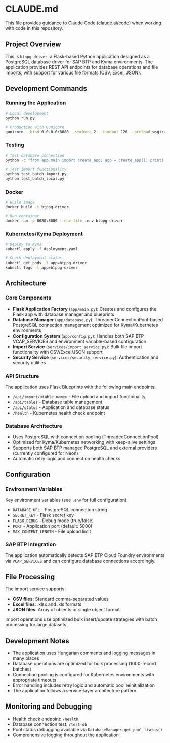 # CLAUDE.md

This file provides guidance to Claude Code (claude.ai/code) when working with code in this repository.

## Project Overview

This is `btppg-driver`, a Flask-based Python application designed as a PostgreSQL database driver for SAP BTP and Kyma environments. The application provides REST API endpoints for database operations and file imports, with support for various file formats (CSV, Excel, JSON).

## Development Commands

### Running the Application
```bash
# Local development
python run.py

# Production with Gunicorn
gunicorn --bind 0.0.0.0:8080 --workers 2 --timeout 120 --preload wsgi:app
```

### Testing
```bash
# Test database connection
python -c "from app.main import create_app; app = create_app(); print('DB test:', app.db_manager.test_connection())"

# Test import functionality
python test_batch_import.py
python test_batch_local.py
```

### Docker
```bash
# Build image
docker build -t btppg-driver .

# Run container
docker run -p 8080:8080 --env-file .env btppg-driver
```

### Kubernetes/Kyma Deployment
```bash
# Deploy to Kyma
kubectl apply -f deployment.yaml

# Check deployment status
kubectl get pods -l app=btppg-driver
kubectl logs -l app=btppg-driver
```

## Architecture

### Core Components

- **Flask Application Factory** (`app/main.py`): Creates and configures the Flask app with database manager and blueprints
- **Database Manager** (`app/database.py`): ThreadedConnectionPool-based PostgreSQL connection management optimized for Kyma/Kubernetes environments
- **Configuration System** (`app/config.py`): Handles both SAP BTP VCAP_SERVICES and environment variable-based configuration
- **Import Service** (`services/import_service.py`): Bulk file import functionality with CSV/Excel/JSON support
- **Security Service** (`services/security_service.py`): Authentication and security utilities

### API Structure

The application uses Flask Blueprints with the following main endpoints:

- `/api/import/<table_name>` - File upload and import functionality
- `/api/tables` - Database table management
- `/api/status` - Application and database status
- `/health` - Kubernetes health check endpoint

### Database Architecture

- Uses PostgreSQL with connection pooling (ThreadedConnectionPool)
- Optimized for Kyma/Kubernetes networking with keep-alive settings
- Supports both SAP BTP managed PostgreSQL and external providers (currently configured for Neon)
- Automatic retry logic and connection health checks

## Configuration

### Environment Variables

Key environment variables (see `.env` for full configuration):

- `DATABASE_URL` - PostgreSQL connection string
- `SECRET_KEY` - Flask secret key
- `FLASK_DEBUG` - Debug mode (true/false)
- `PORT` - Application port (default: 5000)
- `MAX_CONTENT_LENGTH` - File upload limit

### SAP BTP Integration

The application automatically detects SAP BTP Cloud Foundry environments via `VCAP_SERVICES` and can configure database connections accordingly.

## File Processing

The import service supports:
- **CSV files**: Standard comma-separated values
- **Excel files**: .xlsx and .xls formats
- **JSON files**: Array of objects or single object format

Import operations use optimized bulk insert/update strategies with batch processing for large datasets.

## Development Notes

- The application uses Hungarian comments and logging messages in many places
- Database operations are optimized for bulk processing (1000-record batches)
- Connection pooling is configured for Kubernetes environments with appropriate timeouts
- Error handling includes retry logic and automatic pool reinitialization
- The application follows a service-layer architecture pattern

## Monitoring and Debugging

- Health check endpoint: `/health`
- Database connection test: `/test-db`
- Pool status debugging available via `DatabaseManager.get_pool_status()`
- Comprehensive logging throughout the application